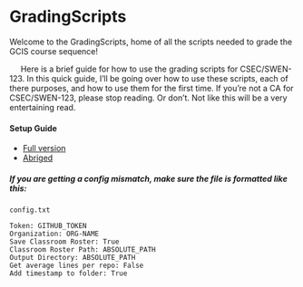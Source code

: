 # GradingScripts
Welcome to the GradingScripts, home of all the scripts needed to grade the GCIS course sequence!

&nbsp;&nbsp;&nbsp;&nbsp;&nbsp;Here is a brief guide for how to use the grading scripts for CSEC/SWEN-123. In this quick guide, I’ll be going over how to use these scripts, each of there purposes, and how to use them for the first time. If you’re not a CA for CSEC/SWEN-123, please stop reading. Or don’t. Not like this will be a very entertaining read.

#### Setup Guide
- [Full version](README_ORIG.md)
- [Abriged](README_ALT.md)

##### If you are getting a config mismatch, make sure the file is formatted like this:
`config.txt`
```
Token: GITHUB_TOKEN
Organization: ORG-NAME
Save Classroom Roster: True
Classroom Roster Path: ABSOLUTE_PATH
Output Directory: ABSOLUTE_PATH
Get average lines per repo: False
Add timestamp to folder: True
```

